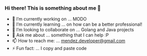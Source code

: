 ### Hi there! This is something about me 👋

- 🔭 I’m currently working on ... MODO
- 🌱 I’m currently learning ... on how can be a better professional!
- 👯 I’m looking to collaborate on ... Golang and Java projects
- 💬 Ask me about ... something that I can help :P
- 📫 How to reach me: ... mendez.developer@gmail.com
- ⚡ Fun fact: ... I copy and paste code

